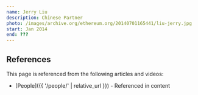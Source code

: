 ```yaml
---
name: Jerry Liu
description: Chinese Partner
photo: /images/archive.org/ethereum.org/20140701165441/liu-jerry.jpg
start: Jan 2014
end: ???
---
```


## References

This page is referenced from the following articles and videos:

- [People]({{ '/people/' | relative_url }}) - Referenced in content
